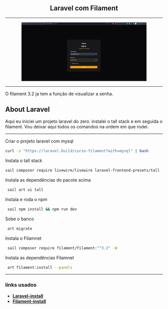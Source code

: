 

<h2 align="center">Laravel com Filament</h2>

___





<p align="center"><img src="public/img/login.png" width="400" alt="Laravel Logo"></p>

___

O filament 3.2 ja tem a função de visualizar a senha. 

</p>

## About Laravel

Aqui eu iniciei um projeto laravel do zero. instalei o tall stack e em 
seguida o filament. Vou deixar aqui todos os comandos na ordem em que rodei.


___
<p>Criar o projeto laravel com mysql</p>

```bash
curl -s "https://laravel.build/curso-filament?with=mysql" | bash
```
<p>Instala o tall stack</p>

```bash
sail composer require livewire/livewire laravel-frontend-presets/tall
```

<p>Instala as dependências do pacote acima</p>

```bash
 sail art ui tall
```

<p>Instala e roda o npm</p>

```bash
 sail npm install && npm run dev
```

<p>Sobe o banco</p>

```bash
 art migrate
```

<p>Instala o Filamnet</p>

```bash
 sail composer require filament/filament:"^3.2" -W
```

<p>Instala as dependências Filamnet</p>

```bash
 art filament:install --panels
```

___


### links usados

- **[Laravel-install](https://laravel.com/docs/10.x#sail-on-linux/)**
- **[Filament-install](https://filamentphp.com/docs/3.x/panels/installation)**


